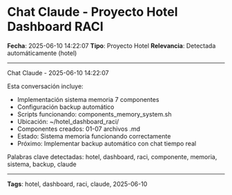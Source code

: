 # Chat Claude - Proyecto Hotel Dashboard RACI
**Fecha**: 2025-06-10 14:22:07
**Tipo**: Proyecto Hotel
**Relevancia**: Detectada automáticamente (hotel)

---

Chat Claude - 2025-06-10 14:22:07

Esta conversación incluye:
- Implementación sistema memoria 7 componentes
- Configuración backup automático
- Scripts funcionando: components_memory_system.sh
- Ubicación: ~/hotel_dashboard_raci/
- Componentes creados: 01-07 archivos .md
- Estado: Sistema memoria funcionando correctamente
- Próximo: Implementar backup automático con chat tiempo real

Palabras clave detectadas: hotel, dashboard, raci, componente, memoria, sistema, backup, claude

---

**Tags**: hotel, dashboard, raci, claude, 2025-06-10

